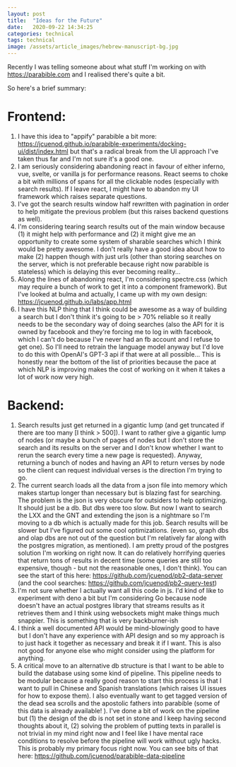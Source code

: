 ```yaml
---
layout: post
title:  "Ideas for the Future"
date:   2020-09-22 14:34:25
categories: technical
tags: technical
image: /assets/article_images/hebrew-manuscript-bg.jpg
---
```

Recently I was telling someone about what stuff I'm working on with <https://parabible.com> and I realised there's quite a bit.

So here's a brief summary:

# Frontend:

1. I have this idea to "appify" parabible a bit more: <https://jcuenod.github.io/parabible-experiments/docking-ui/dist/index.html> but that's a radical break from the UI approach I've taken thus far and I'm not sure it's a good one.
1. I am seriously considering abandoning react in favour of either inferno, vue, svelte, or vanilla js for performance reasons. React seems to choke a bit with millions of spans for all the clickable nodes (especially with search results). If I leave react, I might have to abandon my UI framework which raises separate questions.
1. I've got the search results window half rewritten with pagination in order to help mitigate the previous problem (but this raises backend questions as well).
1. I'm considering tearing search results out of the main window because (1) it might help with performance and (2) it might give me an opportunity to create some system of sharable searches which I think would be pretty awesome. I don't really have a good idea about how to make (2) happen though with just urls (other than storing searches on the server, which is not preferable because right now parabible is stateless) which is delaying this ever becoming reality...
1. Along the lines of abandoning react, I'm considering spectre.css (which may require a bunch of work to get it into a component framework). But I've looked at bulma and actually, I came up with my own design: <https://jcuenod.github.io/labs/app.html>
1. I have this NLP thing that I think could be awesome as a way of building a search but I don't think it's going to be > 70% reliable so it really needs to be the secondary way of doing searches (also the API for it is owned by facebook and they're forcing me to log in with facebook, which I can't do because I've never had an fb account and I refuse to get one). So I'll need to retrain the language model anyway but I'd love to do this with OpenAI's GPT-3 api if that were at all possible... This is honestly near the bottom of the list of priorities because the pace at which NLP is improving makes the cost of working on it when it takes a lot of work now very high.

# Backend:
1. Search results just get returned in a gigantic lump (and get truncated if there are too many [I think > 500]). I want to rather give a gigantic lump of nodes (or maybe a bunch of pages of nodes but I don't store the search and its results on the server and I don't know whether I want to rerun the search every time a new page is requested). Anyway, returning a bunch of nodes and having an API to return verses by node so the client can request individual verses is the direction I'm trying to go.
1. The current search loads all the data from a json file into memory which makes startup longer than necessary but is blazing fast for searching. The problem is the json is very obscure for outsiders to help optimizing. It should just be a db. But dbs were too slow. But now I want to search the LXX and the GNT and extending the json is a nightmare so I'm moving to a db which is actually made for this job. Search results will be slower but I've figured out some cool optimizations. (even so, graph dbs and olap dbs are not out of the question but I'm relatively far along with the postgres migration, as mentioned). I am pretty proud of the postgres solution I'm working on right now. It can do relatively horrifying queries that return tons of results in decent time (some queries are still too expensive, though - but not the reasonable ones, I don't think). You can see the start of this here: <https://github.com/jcuenod/pb2-data-server> (and the cool searches: <https://github.com/jcuenod/pb2-query-test>)
1. I'm not sure whether I actually want all this code in js. I'd kind of like to experiment with deno a bit but I'm considering Go because node doesn't have an actual postgres library that streams results as it retrieves them and I think using websockets might make things much snappier. This is something that is very backburner-ish
1. I think a well documented API would be mind-blowingly good to have but I don't have any experience with API design and so my approach is to just hack it together as necessary and break it if I want. This is also not good for anyone else who might consider using the platform for anything.
1. A critical move to an alternative db structure is that I want to be able to build the database using some kind of pipeline. This pipeline needs to be modular because a really good reason to start this process is that I want to pull in Chinese and Spanish translations (which raises UI issues for how to expose them). I also eventually want to get tagged version of the dead sea scrolls and the apostolic fathers into parabible (some of this data is already available! ). I've done a bit of work on the pipeline but (1) the design of the db is not set in stone and I keep having second thoughts about it, (2) solving the problem of putting texts in parallel is not trivial in my mind right now and I feel like I have mental race conditions to resolve before the pipeline will work without ugly hacks. This is probably my primary focus right now. You can see bits of that here: <https://github.com/jcuenod/parabible-data-pipeline>

